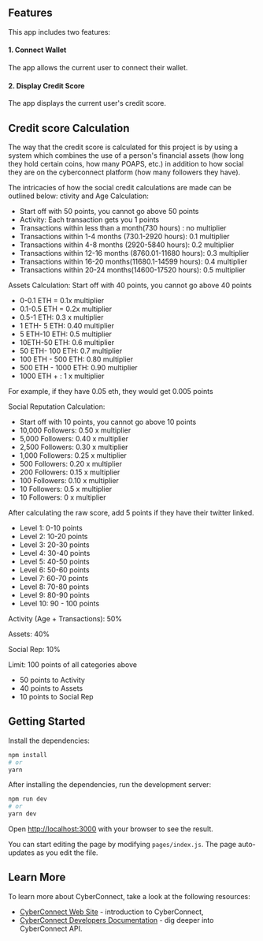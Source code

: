 ## Features

This app includes two features:

#### 1. Connect Wallet

The app allows the current user to connect their wallet.

#### 2. Display Credit Score

The app displays the current user's credit score.

## Credit score Calculation
The way that the credit score is calculated for this project is by
using a system which combines the use of a person's financial assets 
(how long they hold certain coins, how many POAPS, etc.) in addition to
how social they are on the cyberconnect platform (how many followers they have).

The intricacies of how the social credit calculations are made can be outlined below:
ctivity and Age Calculation: 

 - Start off with 50 points, you cannot go above 50 points 
 - Activity: Each transaction gets you 1 points 
 - Transactions within less than a month(730 hours) : no multiplier 
 - Transactions within 1-4 months (730.1-2920 hours): 0.1 multiplier  
 - Transactions within 4-8 months (2920-5840 hours): 0.2 multiplier 
 - Transactions within 12-16 months (8760.01-11680 hours): 0.3 multiplier
 - Transactions within 16-20 months(11680.1-14599 hours): 0.4 multiplier  
 - Transactions within 20-24 months(14600-17520 hours): 0.5 multiplier


Assets Calculation: Start off with 40 points, you cannot go above 40 points 
 - 0-0.1 ETH = 0.1x multiplier 
 - 0.1-0.5 ETH = 0.2x multiplier 
 - 0.5-1 ETH: 0.3 x multiplier 
 - 1 ETH- 5 ETH: 0.40 multiplier 
 - 5 ETH-10 ETH: 0.5 multiplier 
 - 10ETH-50 ETH: 0.6 multiplier 
 - 50 ETH- 100 ETH: 0.7 multiplier 
 - 100 ETH - 500 ETH: 0.80 multiplier 
 - 500 ETH - 1000 ETH: 0.90 multiplier 
 - 1000 ETH + : 1 x multiplier 

For example, if they have 0.05 eth, they would get 0.005 points 

Social Reputation Calculation: 
 - Start off with 10 points, you cannot go above 10 points 
 -  10,000 Followers: 0.50 x multiplier 
 -  5,000 Followers: 0.40 x multiplier 
 -  2,500 Followers: 0.30 x multiplier 
 -  1,000 Followers: 0.25 x multiplier 
 - 500 Followers: 0.20 x multiplier
 - 200 Followers: 0.15 x multiplier 
 -  100 Followers: 0.10 x multiplier 
 - 10 Followers: 0.5 x multiplier 
 - 10 Followers: 0 x multiplier 

After calculating the raw score, add 5 points if they have their twitter linked.

 - Level 1: 0-10 points 
 - Level 2: 10-20 points 
 - Level 3: 20-30 points 
 - Level 4: 30-40 points 
 - Level 5: 40-50 points 
 - Level 6: 50-60 points 
 - Level 7: 60-70 points 
 - Level 8: 70-80 points 
 - Level 9: 80-90 points 
 - Level 10: 90 - 100 points 

Activity (Age + Transactions): 50%

Assets: 40%

Social Rep: 10%

Limit: 100 points of all categories above
 - 50 points to Activity
 - 40 points to Assets
 - 10 points to Social Rep

## Getting Started

Install the dependencies:

```bash
npm install
# or
yarn
```

After installing the dependencies, run the development server:

```bash
npm run dev
# or
yarn dev
```

Open [http://localhost:3000](http://localhost:3000) with your browser to see the result.

You can start editing the page by modifying `pages/index.js`. The page auto-updates as you edit the file.

## Learn More

To learn more about CyberConnect, take a look at the following resources:

- [CyberConnect Web Site](https://cyberconnect.me/) - introduction to CyberConnect,
- [CyberConnect Developers Documentation](https://docs.cyberconnect.me/) - dig deeper into CyberConnect API.
